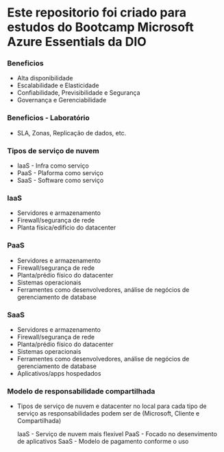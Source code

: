 # Este repositorio foi criado para estudos do Bootcamp Microsoft Azure Essentials da DIO 

### Beneficios
- Alta disponibilidade
- Escalabilidade e Elasticidade
- Confiabilidade, Previsibilidade e Segurança
- Governança e Gerenciabilidade

### Beneficios - Laboratório
- SLA, Zonas, Replicação de dados, etc.


### Tipos de serviço de nuvem
- IaaS - Infra como serviço
- PaaS - Plaforma como serviço
- SaaS - Software como serviço

### IaaS
- Servidores e armazenamento
- Firewall/segurança de rede
- Planta física/edificio do datacenter

### PaaS
- Servidores e armazenamento
- Firewall/segurança de rede
- Planta/prédio físico do datacenter
- Sistemas operacionais
- Ferramentes como desenvolvedores, análise de negócios de gerenciamento de database

### SaaS
- Servidores e armazenamento
- Firewall/segurança de rede
- Planta/prédio físico do datacenter
- Sistemas operacionais
- Ferramentes como desenvolvedores, análise de negócios de gerenciamento de database
- Aplicativos/apps hospedados


### Modelo de responsabilidade compartilhada

- Tipos de serviço de nuvem e datacenter no local
para cada tipo de serviço as responsabilidades podem ser de (Microsoft, Cliente e Compartilhada)

  IaaS - Serviço de nuvem mais flexivel
  PaaS - Focado no desenvimento de aplicativos
  SaaS - Modelo de pagamento conforme o uso
